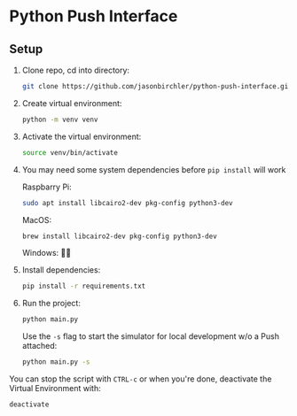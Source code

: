 # Python Push Interface

## Setup

1. Clone repo, cd into directory:

   ```bash
   git clone https://github.com/jasonbirchler/python-push-interface.git && cd push python-push-interface
   ```

1. Create virtual environment:

   ```bash
   python -m venv venv
   ```

1. Activate the virtual environment:

   ```bash
   source venv/bin/activate
   ```

1. You may need some system dependencies before ```pip install``` will work

   Raspbarry Pi:
   ```bash
   sudo apt install libcairo2-dev pkg-config python3-dev
   ```

   MacOS:
   ```bash
   brew install libcairo2-dev pkg-config python3-dev
   ```

   Windows: 🤷‍♂️

1. Install dependencies:

   ```bash
   pip install -r requirements.txt
   ```

1. Run the project:
   
   ```bash
   python main.py
   ```

   Use the ```-s``` flag to start the simulator for local development w/o a Push attached:

   ```bash
   python main.py -s
   ```

You can stop the script with ```CTRL-c``` or when you're done, deactivate the Virtual Environment with:

```bash
deactivate
```
